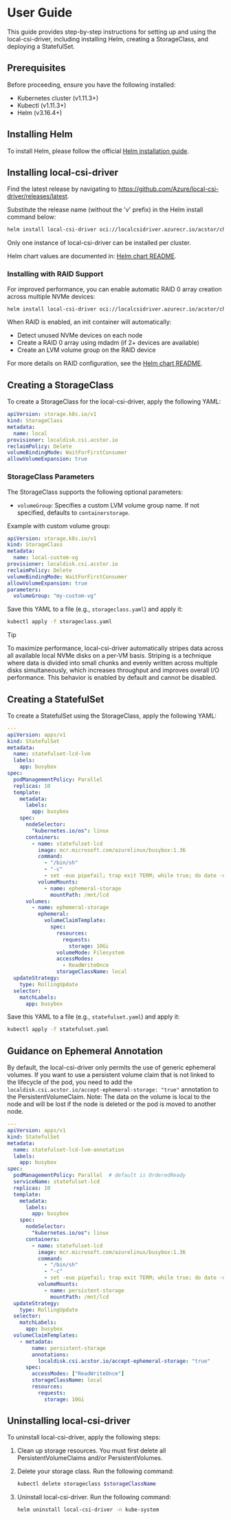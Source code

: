 # User Guide

This guide provides step-by-step instructions for setting up and using the
local-csi-driver, including installing Helm, creating a StorageClass, and
deploying a StatefulSet.

## Prerequisites

Before proceeding, ensure you have the following installed:

- Kubernetes cluster (v1.11.3+)
- Kubectl (v1.11.3+)
- Helm (v3.16.4+)

## Installing Helm

To install Helm, please follow the official [Helm installation guide](https://helm.sh/docs/intro/install/).

## Installing local-csi-driver

Find the latest release by navigating to
<https://github.com/Azure/local-csi-driver/releases/latest>.

Substitute the release name (without the 'v' prefix) in the Helm install command
below:

   ```sh
   helm install local-csi-driver oci://localcsidriver.azurecr.io/acstor/charts/local-csi-driver --version <release> --namespace kube-system
   ```

Only one instance of local-csi-driver can be installed per cluster.

Helm chart values are documented in: [Helm chart
README](../charts/latest/README.md).

### Installing with RAID Support

For improved performance, you can enable automatic RAID 0 array creation across
multiple NVMe devices:

```sh
helm install local-csi-driver oci://localcsidriver.azurecr.io/acstor/charts/local-csi-driver --version <release> --namespace kube-system --set raid.enabled=true
```

When RAID is enabled, an init container will automatically:

- Detect unused NVMe devices on each node
- Create a RAID 0 array using mdadm (if 2+ devices are available)
- Create an LVM volume group on the RAID device

For more details on RAID configuration, see the [Helm chart README](../charts/latest/README.md#raid-configuration).

## Creating a StorageClass

To create a StorageClass for the local-csi-driver, apply the following YAML:

```yaml
apiVersion: storage.k8s.io/v1
kind: StorageClass
metadata:
  name: local
provisioner: localdisk.csi.acstor.io
reclaimPolicy: Delete
volumeBindingMode: WaitForFirstConsumer
allowVolumeExpansion: true
```

### StorageClass Parameters

The StorageClass supports the following optional parameters:

- `volumeGroup`: Specifies a custom LVM volume group name. If not specified,
  defaults to `containerstorage`.

Example with custom volume group:

```yaml
apiVersion: storage.k8s.io/v1
kind: StorageClass
metadata:
  name: local-custom-vg
provisioner: localdisk.csi.acstor.io
reclaimPolicy: Delete
volumeBindingMode: WaitForFirstConsumer
allowVolumeExpansion: true
parameters:
  volumeGroup: "my-custom-vg"
```

Save this YAML to a file (e.g., `storageclass.yaml`) and apply it:

```sh
kubectl apply -f storageclass.yaml
```

> [!TIP]
> To maximize performance, local-csi-driver automatically stripes data
> across all available local NVMe disks on a per-VM basis. Striping is a
> technique where data is divided into small chunks and evenly written across
> multiple disks simultaneously, which increases throughput and improves overall
> I/O performance. This behavior is enabled by default and cannot be disabled.

## Creating a StatefulSet

To create a StatefulSet using the StorageClass, apply the following YAML:

```yaml
---
apiVersion: apps/v1
kind: StatefulSet
metadata:
  name: statefulset-lcd-lvm
  labels:
    app: busybox
spec:
  podManagementPolicy: Parallel
  replicas: 10
  template:
    metadata:
      labels:
        app: busybox
    spec:
      nodeSelector:
        "kubernetes.io/os": linux
      containers:
        - name: statefulset-lcd
          image: mcr.microsoft.com/azurelinux/busybox:1.36
          command:
            - "/bin/sh"
            - "-c"
            - set -euo pipefail; trap exit TERM; while true; do date -u +"%Y-%m-%dT%H:%M:%SZ" | tee -a /mnt/lcd/outfile; sleep 1; done
          volumeMounts:
            - name: ephemeral-storage
              mountPath: /mnt/lcd
      volumes:
        - name: ephemeral-storage
          ephemeral:
            volumeClaimTemplate:
              spec:
                resources:
                  requests:
                    storage: 10Gi
                volumeMode: Filesystem
                accessModes:
                  - ReadWriteOnce
                storageClassName: local
  updateStrategy:
    type: RollingUpdate
  selector:
    matchLabels:
      app: busybox
```

Save this YAML to a file (e.g., `statefulset.yaml`) and apply it:

```sh
kubectl apply -f statefulset.yaml
```

## Guidance on Ephemeral Annotation

By default, the local-csi-driver only permits the use of generic ephemeral
volumes. If you want to use a persistent volume claim that is not linked to the
lifecycle of the pod, you need to add the
`localdisk.csi.acstor.io/accept-ephemeral-storage: "true"` annotation to the
PersistentVolumeClaim. Note: The data on the volume is local to the node and
will be lost if the node is deleted or the pod is moved to another node.

```yaml
---
apiVersion: apps/v1
kind: StatefulSet
metadata:
  name: statefulset-lcd-lvm-annotation
  labels:
    app: busybox
spec:
  podManagementPolicy: Parallel  # default is OrderedReady
  serviceName: statefulset-lcd
  replicas: 10
  template:
    metadata:
      labels:
        app: busybox
    spec:
      nodeSelector:
        "kubernetes.io/os": linux
      containers:
        - name: statefulset-lcd
          image: mcr.microsoft.com/azurelinux/busybox:1.36
          command:
            - "/bin/sh"
            - "-c"
            - set -euo pipefail; trap exit TERM; while true; do date -u +"%Y-%m-%dT%H:%M:%SZ" >> /mnt/lcd/outfile; sleep 1; done
          volumeMounts:
            - name: persistent-storage
              mountPath: /mnt/lcd
  updateStrategy:
    type: RollingUpdate
  selector:
    matchLabels:
      app: busybox
  volumeClaimTemplates:
    - metadata:
        name: persistent-storage
        annotations:
          localdisk.csi.acstor.io/accept-ephemeral-storage: "true"
      spec:
        accessModes: ["ReadWriteOnce"]
        storageClassName: local
        resources:
          requests:
            storage: 10Gi
```

## Uninstalling local-csi-driver

To uninstall local-csi-driver, apply the following steps:

1. Clean up storage resources. You must first delete all PersistentVolumeClaims
   and/or PersistentVolumes.

2. Delete your storage class. Run the following command:

   ```sh
   kubectl delete storageclass $storageClassName
   ```

3. Uninstall local-csi-driver. Run the following command:

   ```sh
   helm uninstall local-csi-driver -n kube-system
   ```
